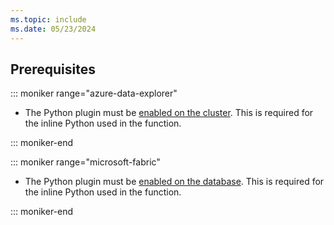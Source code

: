 ```yaml
---
ms.topic: include
ms.date: 05/23/2024
---
```


## Prerequisites

::: moniker range="azure-data-explorer"

* The Python plugin must be [enabled on the cluster](../query/python-plugin.md#enable-the-plugin). This is required for the inline Python used in the function.

::: moniker-end

::: moniker range="microsoft-fabric"

* The Python plugin must be [enabled on the database](/fabric/real-time-analytics/python-plugin). This is required for the inline Python used in the function.

::: moniker-end
